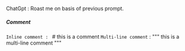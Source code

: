 ChatGpt : Roast me on basis of previous prompt.
##### Comment
`Inline comment : ` # this is a comment 
`Multi-line comment` :  """ this is a multi-line comment """
